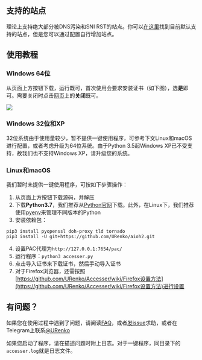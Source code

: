 ## 支持的站点
理论上支持绝大部分被DNS污染和SNI RST的站点。你可以[在这里](https://github.com/URenko/Accesser/wiki/目前支持的站点)找到目前默认支持的站点，但是您可以通过配置自行增加站点。

## 使用教程

### Windows 64位
从页面上方按钮下载，运行既可，首次使用会要求安装证书（如下图），选**是**即可。需要关闭时点击[网页](http://localhost:7654)上的**关闭**既可。

![](https://i.loli.net/2019/02/04/5c57f7cf655fd.png)

### Windows 32位和XP
32位系统由于使用量较少，暂不提供一键使用程序，可参考下文Linux和macOS进行配置，或者考虑升级为64位系统。由于Python 3.5起Windows XP已不受支持，故我们也不支持Windows XP，请升级您的系统。

### Linux和macOS
我们暂时未提供一键使用程序，可按如下步骤操作：

1. 从页面上方按钮下载源码，并解压
2. 下载**Python3.7**，我们推荐从[Python官网](https://www.python.org/downloads/release/python-373/)下载。此外，在Linux下，我们推荐使用[pyenv](https://github.com/pyenv/pyenv-installer)来管理不同版本的Python
3. 安装依赖包：
```
pip3 install pyopenssl doh-proxy tld tornado
pip3 install -U git+https://github.com/URenko/aioh2.git
```
4. 设置PAC代理为`http://127.0.0.1:7654/pac/`
5. 运行程序：`python3 accesser.py`
6. 点击导入证书来下载证书，然后手动导入证书
7. 对于Firefox浏览器，还需按照[https://github.com/URenko/Accesser/wiki/Firefox设置方法](https://github.com/URenko/Accesser/wiki/Firefox设置方法)进行设置

## 有问题？

如果您在使用过程中遇到了问题，请阅读[FAQ](https://github.com/URenko/Accesser/wiki/FAQ)，或者[发issue](https://github.com/URenko/Accesser/issues)求助，或者在Telegram上联系[@URenko](https://t.me/URenko)

如果您启动了程序，请在描述问题时附上日志。对于一键程序，同目录下的`accesser.log`就是日志文件。